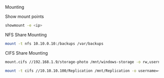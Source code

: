 Mounting

Show mount points

~~~bash
showmount -e <ip>
~~~

NFS Share Mounting

~~~bash
mount -t nfs 10.10.0.10:/backups /var/backups
~~~

CIFS Share Mounting

~~~bash
mount.cifs //192.168.1.9/storage-photo /mnt/windows-storage -o rw,username=pion,password=my_password

mount -t cifs //10.10.10.100/Replication /mnt/Replication -o username=<username>,password=<password>,domain=active.htb
~~~

